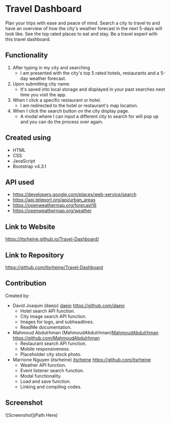 # Travel Dashboard
Plan your trips with ease and peace of mind. Search a city to travel to and have an overview of how the city's weather forecast in the next 5-days will look like. See the top rated places to eat and stay. Be a travel expert with this travel dashboard. 

## Functionality
1. After typing in my city and searching
    * I am presented with the city's top 5 rated hotels, restaurants and a 5-day weather forecast.
2. Upon submitting city name.
    * It's saved into local storage and displayed in your past searches next time you visit the app.
3. When I click a specific restaurant or hotel.
    * I am redirected to the hotel or restaurant's map location.
4. When I click the search button on the city display page.
    * A modal where I can input a different city to search for will pop up and you can do the process over again.

## Created using
* HTML
* CSS
* JavaScript
* Bootstrap v4.3.1

## API used
* https://developers.google.com/places/web-service/search
* https://api.teleport.org/api/urban_areas
* https://openweathermap.org/forecast16
* https://openweathermap.org/weather

## Link to Website
https://itsrheine.github.io/Travel-Dashboard/

## Link to Repository
https://github.com/itsrheine/Travel-Dashboard

## Contribution
Created by: 
* David Joaquin (daejo) [daejo](https://github.com/daejo) https://github.com/daejo
    * Hotel search API function.
    * City image search API function.
    * Images for logo, and subheadlines.
    * ReadMe documentation.
* Mahmoud Abdulrhman (MahmoudAbdulrhman)[MahmoudAbdulrhman](https://github.com/MahmoudAbdulrhman) https://github.com/MahmoudAbdulrhman
    * Restaurant search API function.
    * Mobile responsiveness.
    * Placeholder city stock photo. 
* Marrione Nguyen (itsrheine) [itsrheine](https://github.com/itsrheine) https://github.com/itsrheine
    * Weather API function.
    * Event listener search function.
    * Modal functionality.
    * Load and save function.
    * Linking and compiling codes.


## Screenshot
![Screenshot](Path Here)

